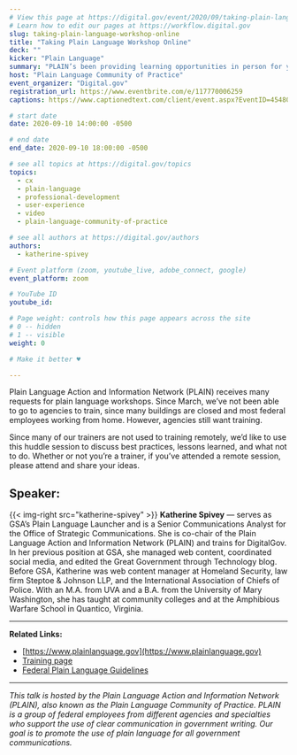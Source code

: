```yaml
---
# View this page at https://digital.gov/event/2020/09/taking-plain-language-workshop-online
# Learn how to edit our pages at https://workflow.digital.gov
slug: taking-plain-language-workshop-online
title: "Taking Plain Language Workshop Online"
deck: ""
kicker: "Plain Language"
summary: "PLAIN’s been providing learning opportunities in person for years; now, we have to do our workshop virtually. How can we do it so we meet our audience’s needs?"
host: "Plain Language Community of Practice"
event_organizer: "Digital.gov"
registration_url: https://www.eventbrite.com/e/117770006259
captions: https://www.captionedtext.com/client/event.aspx?EventID=4548029&CustomerID=321

# start date
date: 2020-09-10 14:00:00 -0500

# end date
end_date: 2020-09-10 18:00:00 -0500

# see all topics at https://digital.gov/topics
topics: 
  - cx
  - plain-language
  - professional-development
  - user-experience
  - video
  - plain-language-community-of-practice

# see all authors at https://digital.gov/authors
authors: 
  - katherine-spivey

# Event platform (zoom, youtube_live, adobe_connect, google)
event_platform: zoom

# YouTube ID
youtube_id: 

# Page weight: controls how this page appears across the site
# 0 -- hidden
# 1 -- visible
weight: 0

# Make it better ♥

---
```


Plain Language Action and Information Network (PLAIN) receives many requests for plain language workshops. Since March, we’ve not been able to go to agencies to train, since many buildings are closed and most federal employees working from home. However, agencies still want training.

Since many of our trainers are not used to training remotely, we’d like to use this huddle session to discuss best practices, lessons learned, and what not to do. Whether or not you’re a trainer, if you’ve attended a remote session, please attend and share your ideas.

## Speaker:

{{< img-right src="katherine-spivey" >}}
**Katherine Spivey** — serves as GSA’s Plain Language Launcher and is a Senior Communications Analyst for the Office of Strategic Communications. She is co-chair of the Plain Language Action and Information Network (PLAIN) and trains for DigitalGov. In her previous position at GSA, she managed web content, coordinated social media, and edited the Great Government through Technology blog. Before GSA, Katherine was web content manager at Homeland Security, law firm Steptoe & Johnson LLP, and the International Association of Chiefs of Police. With an M.A. from UVA and a B.A. from the University of Mary Washington, she has taught at community colleges and at the Amphibious Warfare School in Quantico, Virginia.

---

**Related Links:**

 - [https://www.plainlanguage.gov](https://www.plainlanguage.gov)
 - [Training page](https://plainlanguage.gov/training/)
 - [Federal Plain Language Guidelines](https://www.plainlanguage.gov/guidelines)
 
 ---
 
 *This talk is hosted by the Plain Language Action and Information Network (PLAIN), also known as the Plain Language Community of Practice. PLAIN is a group of federal employees from different agencies and specialties who support the use of clear communication in government writing. Our goal is to promote the use of plain language for all government communications.*
 

